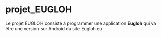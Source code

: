 # projet_EUGLOH
Le projet EUGLOH consiste à programmer une application **Eugloh** qui va être une version sur Android du site Eugloh.eu
